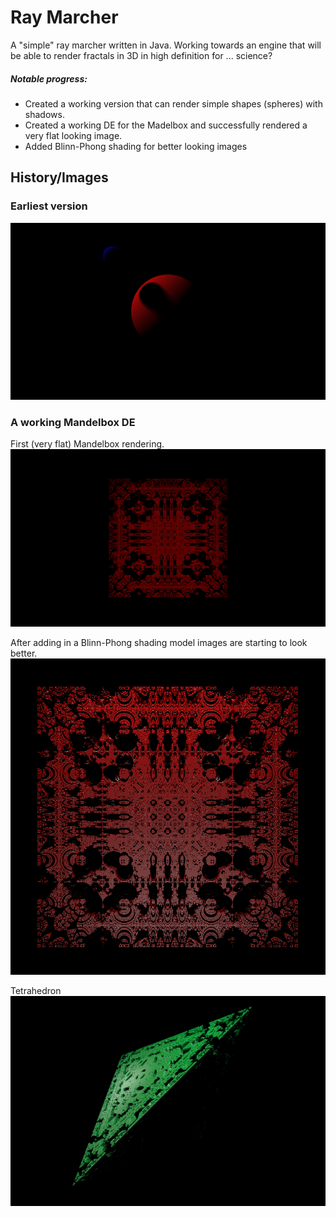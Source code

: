 # Ray Marcher
 A "simple" ray marcher written in Java. Working towards an engine that will be able to render fractals in 3D in high definition for ... science?
 ##### Notable progress:
 - Created a working version that can render simple shapes (spheres) with shadows.
 - Created a working DE for the Madelbox and successfully rendered a very flat looking image.
 - Added Blinn-Phong shading for better looking images

## History/Images
### Earliest version
![first_image](/res/Image1.png)

### A working Mandelbox DE
First (very flat) Mandelbox rendering.
![first_fractal](/res/Image2.png)

After adding in a Blinn-Phong shading model images are starting to look better.
![shaded](/res/blinn-phong.png)

Tetrahedron
![tetra](/res/tetra.png)
